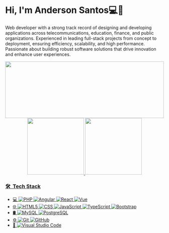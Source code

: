 <!--
**andersantos93/andersantos93** is a ✨ _special_ ✨ repository because its `README.md` (this file) appears on your GitHub profile.

Here are some ideas to get you started:

- 🔭 I’m currently working on ...
- 🌱 I’m currently learning ...
- 👯 I’m looking to collaborate on ...
- 🤔 I’m looking for help with ...
- 💬 Ask me about ...
- 📫 How to reach me: ...
- 😄 Pronouns: ...
- ⚡ Fun fact: ...
-->

# Hi, I'm Anderson Santos💻👋

<p>Web developer with a strong track record of designing and developing applications across telecommunications, education, finance, and public organizations. Experienced in leading full-stack projects from concept to deployment, ensuring efficiency, scalability, and high performance. Passionate about building robust software solutions that drive innovation and enhance user experiences.</p>

<p align="center" >
  <img height="180em" width=100% src="https://github-readme-streak-stats.herokuapp.com?user=andersantos93&theme=dark&hide_border=true)" />
  <a href="https://github.com/andersantos93">
  <img height="180em" src="https://github-readme-stats.vercel.app/api?username=andersantos93&show_icons=true&theme=dark&include_all_commits=true&count_private=true"/>
  <img height="180em" src="https://github-readme-stats.vercel.app/api/top-langs/?username=andersantos93&layout=compact&langs_count=16&theme=dark"/>
 </p>

### 🛠 &nbsp;Tech Stack
 - 💻
    ![PHP](https://img.shields.io/badge/-PHP-333333?style=flat&logo=php)
    ![Angular](https://img.shields.io/badge/-Angular-333333?style=flat&logo=Angular&logoColor=007396)
    ![React](https://shields.io/badge/react-black?logo=react&style=flat)
    ![Vue](https://img.shields.io/badge/Vue.js-35495E?style=flat&logo=vuedotjs&logoColor=4FC08D)
 - 🌐 
 ![HTML5](https://img.shields.io/badge/-HTML5-333333?style=flat&logo=HTML5)
 ![CSS](https://img.shields.io/badge/-CSS-333333?style=flat&logo=CSS3&logoColor=1572B6)
 ![JavaScript](https://img.shields.io/badge/-JavaScript-333333?style=flat&logo=javascript)
 ![TypeScript](https://img.shields.io/badge/-TypeScript-333333?style=flat&logo=typescript)
 ![Bootstrap](https://img.shields.io/badge/-Bootstrap-333333?style=flat&logo=bootstrap&logoColor=563D7C)
 - 🛢
 ![MySQL](https://img.shields.io/badge/-MySQL-333333?style=flat&logo=mysql)
 ![PostgreSQL](https://img.shields.io/badge/-PostgreSQL-333333?style=flat&logo=PostgreSQL)
 - ⚙️
 ![Git](https://img.shields.io/badge/-Git-333333?style=flat&logo=git)
 ![GitHub](https://img.shields.io/badge/-GitHub-333333?style=flat&logo=github)
 - 🔧 
 ![Visual Studio Code](https://img.shields.io/badge/-Visual%20Studio%20Code-333333?style=flat&logo=visual-studio-code&logoColor=007ACC)
